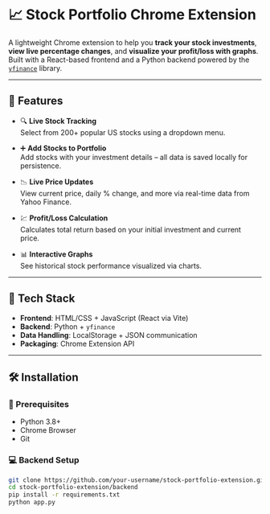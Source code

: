 # 📈 Stock Portfolio Chrome Extension

A lightweight Chrome extension to help you **track your stock investments**, **view live percentage changes**, and **visualize your profit/loss with graphs**. Built with a React-based frontend and a Python backend powered by the [`yfinance`](https://pypi.org/project/yfinance/) library.

---

## 🚀 Features

- 🔍 **Live Stock Tracking**  
  Select from 200+ popular US stocks using a dropdown menu.

- ➕ **Add Stocks to Portfolio**  
  Add stocks with your investment details – all data is saved locally for persistence.

- 📉 **Live Price Updates**  
  View current price, daily % change, and more via real-time data from Yahoo Finance.

- 💹 **Profit/Loss Calculation**  
  Calculates total return based on your initial investment and current price.

- 📊 **Interactive Graphs**  
  See historical stock performance visualized via charts.

---

## 🧩 Tech Stack

- **Frontend**: HTML/CSS + JavaScript (React via Vite)
- **Backend**: Python + `yfinance`
- **Data Handling**: LocalStorage + JSON communication
- **Packaging**: Chrome Extension API

---

## 🛠️ Installation

### 🔧 Prerequisites

- Python 3.8+
- Chrome Browser
- Git

### 💻 Backend Setup

```bash
git clone https://github.com/your-username/stock-portfolio-extension.git
cd stock-portfolio-extension/backend
pip install -r requirements.txt
python app.py
